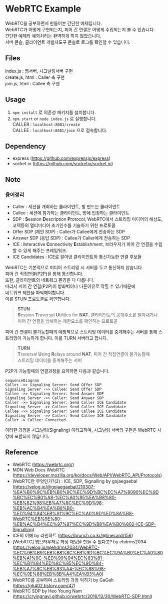 # WebRTC Example
WebRTC을 공부하면서 만들어본 간단한 예제입니다.  
WebRTC가 어떻게 구현되는지, 피어 간 연결은 어떻게 수립되는지 볼 수 있습니다.  
간단한 예제라 예외처리는 완벽하게 하지 않았습니다.  
서버 콘솔, 클라이언트 개발자도구 콘솔로 로그를 확인할 수 있습니다.

## Files
index.js : 웹서버, 시그널링서버 구현  
create.js, html : Caller 측 구현  
join.js, html : Callee 측 구현  

## Usage
1. `npm install` 로 의존성 패키지를 설치합니다.
2. `npm start` or `node index.js` 로 실행합니다.  
CALLER : `localhost:8081/create`  
CALLEE : `localhost:8081/join`
으로 접속합니다.

## Dependency
- express (https://github.com/expressjs/express)
- socket.io (https://github.com/socketio/socket.io)

## Note
### 용어정리
- Caller : 세션을 개최하는 클라이언트, 방 만드는 클라이언트
- Callee : 세션에 참가하는 클라이언트, 방에 입장하는 클라이언트
- SDP : **S**ession **D**escription **P**rotocol, WebRTC에서 스트리밍 미디어의 해상도,  
코덱등의 멀티미디어 초기인수를 기술하기 위한 프로토콜  
- Offer SDP (제안 SDP) : Caller가 Callee에게 전송하는 SDP
- Answer SDP (응답 SDP) : Callee가 Caller에게 전송하는 SDP
- ICE : **I**nteractive **C**onnectivity **E**stablishment, 브라우저가 피어 간 연결을 수립할 수 있게 해주는 프레임워크.
- ICE Candidates : ICE로 알아낸 클라이언트와 통신가능한 연결 후보들

WebRTC는 기본적으로 미디어 스트리밍 시 서버를 두고 통신하지 않습니다.  
피어 간 직접연결(P2P)을 통해 통신합니다.  
또한, 클라이언트의 네트워크 환경은 다 다릅니다.  
따라서 피어 간 연결(P2P)이 방화벽이나 다른이유로 막힐 수 있기때문에  
네트워크 제한을 파악해야합니다.  
이를 STUN 프로토콜로 확인합니다.  
> **STUN**  
**S**ession **T**raversal **U**tilities for **NAT**, 클라이언트의 공개주소를 알아내거나  
피어 간 연결을 방해하는 제한요소를 확인하는 프로토콜

피어 간 연결이 불가능할때의 예방책으로 스트리밍 데이터를 중계해주는 서버를 통해 스트리밍이 가능하게 합니다. 이를 TURN 서버라고 합니다.  
> **TURN**  
**T**raversal **U**sing **R**elays around **NAT**, 피어 간 직접연결이 불가능할때  
스트리밍 데이터를 중계해주는 서버

P2P가 가능할때의 연결과정을 요약하면 다음과 같습니다.
```mermaid
sequenceDiagram
Caller ->> Signaling Server: Send Offer SDP
Signaling Server ->> Callee: Send Offer SDP
Callee ->> Signaling Server: Send Answer SDP
Signaling Server ->> Caller: Send Answer SDP
Caller ->> Signaling Server: Send Caller ICE Candidate
Signaling Server ->> Callee: Send Caller ICE Candidate
Callee ->> Signaling Server: Send Callee ICE Candidate
Signaling Server ->> Caller: Send Callee ICE Candidate
Caller -> Callee: Connected
```

이러한 과정을 시그널링(Signaling) 이라고하며, 시그널링 서버의 구현은 WebRTC 사양에 포함되지 않습니다.

## Reference
- WebRTC (https://webrtc.org/)
- MDN Web Docs WebRTC (https://developer.mozilla.org/ko/docs/Web/API/WebRTC_API/Protocols)
- WebRTC란 무엇인가?(2) : ICE, SDP, Signalling by gojaegaebal (https://velog.io/@gojaegaebal/210307-%EA%B0%9C%EB%B0%9C%EC%9D%BC%EC%A7%8090%EC%9D%BC%EC%B0%A8-%EC%A0%95%EA%B8%80-%EB%82%98%EB%A7%8C%EC%9D%98-%EB%AC%B4%EA%B8%B0-%ED%94%84%EB%A1%9C%EC%A0%9D%ED%8A%B8-WebRTC%EB%9E%80-%EB%AC%B4%EC%97%87%EC%9D%B8%EA%B0%802-ICE-SDP-Signalling)
- ICE의 이해 by 라인하트 (https://brunch.co.kr/@linecard/156)
- [WebRTC] 웹브라우저로 화상 채팅을 만들 수 있다고? by ehdrms2034 (https://velog.io/@ehdrms2034/WebRTC-%EC%9B%B9%EB%B8%8C%EB%9D%BC%EC%9A%B0%EC%A0%80%EB%A1%9C-%ED%99%94%EC%83%81-%EC%B1%84%ED%8C%85%EC%9D%84-%EB%A7%8C%EB%93%A4-%EC%88%98-%EC%9E%88%EB%8B%A4%EA%B3%A0)
- WebRTC를 공부하며 스트리밍 과정 익히기 by GaGah (https://gh402.tistory.com/47)
- WebRTC SDP by Heo Young Nam (https://cryingnavi.github.io/webrtc/2016/12/30/WebRTC-SDP.html)


